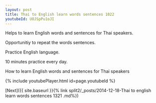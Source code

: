 ```yaml
---
layout: post
title: Thai to English learn words sentences 1022 
youtubeId: UOJSpPu1oJI
---
```

 
 
Helps to learn English words and sentences for Thai speakers.

Opportunitiy to repeat the words sentences. 

Practice English language. 
 
10 minutes practice every day. 
 
How to learn English words and sentences for Thai speakers 
 
{% include youtubePlayer.html id=page.youtubeId %}
 
 
[Next]({{ site.baseurl }}{% link  split2/_posts/2014-12-18-Thai to english learn words sentences 1321 .md%})
 
